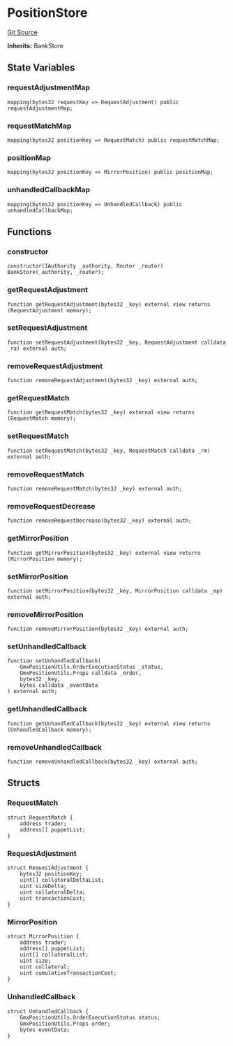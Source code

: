 # PositionStore
[Git Source](https://github.com/GMX-Blueberry-Club/puppet-contracts/blob/474b8277cbb576730f09bb3ba6a3b6396a451789/src/position/store/PositionStore.sol)

**Inherits:**
BankStore


## State Variables
### requestAdjustmentMap

```solidity
mapping(bytes32 requestKey => RequestAdjustment) public requestAdjustmentMap;
```


### requestMatchMap

```solidity
mapping(bytes32 positionKey => RequestMatch) public requestMatchMap;
```


### positionMap

```solidity
mapping(bytes32 positionKey => MirrorPosition) public positionMap;
```


### unhandledCallbackMap

```solidity
mapping(bytes32 positionKey => UnhandledCallback) public unhandledCallbackMap;
```


## Functions
### constructor


```solidity
constructor(IAuthority _authority, Router _router) BankStore(_authority, _router);
```

### getRequestAdjustment


```solidity
function getRequestAdjustment(bytes32 _key) external view returns (RequestAdjustment memory);
```

### setRequestAdjustment


```solidity
function setRequestAdjustment(bytes32 _key, RequestAdjustment calldata _ra) external auth;
```

### removeRequestAdjustment


```solidity
function removeRequestAdjustment(bytes32 _key) external auth;
```

### getRequestMatch


```solidity
function getRequestMatch(bytes32 _key) external view returns (RequestMatch memory);
```

### setRequestMatch


```solidity
function setRequestMatch(bytes32 _key, RequestMatch calldata _rm) external auth;
```

### removeRequestMatch


```solidity
function removeRequestMatch(bytes32 _key) external auth;
```

### removeRequestDecrease


```solidity
function removeRequestDecrease(bytes32 _key) external auth;
```

### getMirrorPosition


```solidity
function getMirrorPosition(bytes32 _key) external view returns (MirrorPosition memory);
```

### setMirrorPosition


```solidity
function setMirrorPosition(bytes32 _key, MirrorPosition calldata _mp) external auth;
```

### removeMirrorPosition


```solidity
function removeMirrorPosition(bytes32 _key) external auth;
```

### setUnhandledCallback


```solidity
function setUnhandledCallback(
    GmxPositionUtils.OrderExecutionStatus _status,
    GmxPositionUtils.Props calldata _order,
    bytes32 _key,
    bytes calldata _eventData
) external auth;
```

### getUnhandledCallback


```solidity
function getUnhandledCallback(bytes32 _key) external view returns (UnhandledCallback memory);
```

### removeUnhandledCallback


```solidity
function removeUnhandledCallback(bytes32 _key) external auth;
```

## Structs
### RequestMatch

```solidity
struct RequestMatch {
    address trader;
    address[] puppetList;
}
```

### RequestAdjustment

```solidity
struct RequestAdjustment {
    bytes32 positionKey;
    uint[] collateralDeltaList;
    uint sizeDelta;
    uint collateralDelta;
    uint transactionCost;
}
```

### MirrorPosition

```solidity
struct MirrorPosition {
    address trader;
    address[] puppetList;
    uint[] collateralList;
    uint size;
    uint collateral;
    uint cumulativeTransactionCost;
}
```

### UnhandledCallback

```solidity
struct UnhandledCallback {
    GmxPositionUtils.OrderExecutionStatus status;
    GmxPositionUtils.Props order;
    bytes eventData;
}
```

